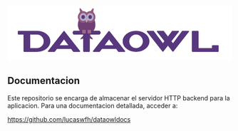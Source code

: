 ![DataOwl Logo](https://raw.githubusercontent.com/lucaswfh/dataowlweb/master/src/assets/img/Logo.png)

## Documentacion

Este repositorio se encarga de almacenar el servidor HTTP backend para la aplicacion.
Para una documentacion detallada, acceder a:

https://github.com/lucaswfh/dataowldocs 
